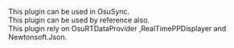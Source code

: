 This plugin can be used in OsuSync.  
This plugin can be used by reference also.  
This plugin rely on OsuRTDataProvider ,RealTimePPDisplayer and Newtonsoft.Json.

